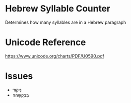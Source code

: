 # Hebrew Syllable Counter

Determines how many syllables are in a Hebrew paragraph

# Unicode Reference

<https://www.unicode.org/charts/PDF/U0590.pdf>

# Issues

-   נִיקוּד
-   בְּבַקָשָהה
